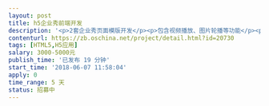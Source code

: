 ```yaml
---                
layout: post       
title: h5企业秀前端开发           
description: '<p>2套企业秀页面模版开发</p><p>包含视频播放、图片轮播等功能</p><p>项目整体分为三个阶段，按阶段验收和支付响应的费用</p>'     
contenturl: https://zb.oschina.net/project/detail.html?id=20730      
tags: [HTML5,H5应用]            
salary: 3000-5000元          
publish_time: '已发布 19 分钟'         
start_time: '2018-06-07 11:58:04'           
apply: 0                   
time_range: 5 天              
status: 招募中                  
---                 
```

